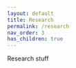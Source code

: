 ```yaml
---
layout: default
title: Research
permalink: /research
nav_order: 3
has_children: true
---
```


Research stuff